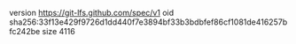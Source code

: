 version https://git-lfs.github.com/spec/v1
oid sha256:33f13e429f9726d1dd440f7e3894bf33b3bdbfef86cf1081de416257bfc242be
size 4116
